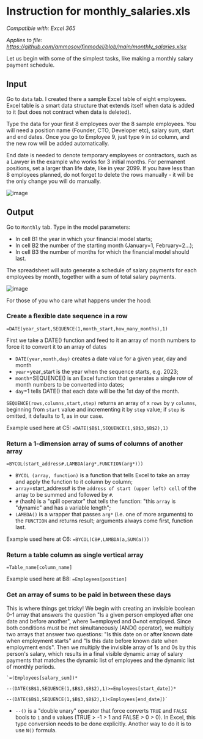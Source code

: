 # Instruction for monthly_salaries.xls

_Compatible with: Excel 365_

_Applies to file: https://github.com/ammosov/finmodel/blob/main/monthly_salaries.xlsx_

Let us begin with some of the simplest tasks, like making a monthly salary payment schedule.  

## Input
Go to `data` tab. I created there a sample Excel table of eight employees. Excel table is a smart data structure that extends itself when data is added to it (but does not contract when data is deleted). 

Type the data for your first 8 employees over the 8 sample employees. You will need a position name (Founder, CTO, Developer etc), salary sum, start and end dates. Once you go to Employee 9, just type `9` in `id` column, and the new row will be added automatically. 

End date is needed to denote temporary employees or contractors, such as a Lawyer in the example who works for 3 initial months. For permanent positions, set a larger than life date, like in year 2099. If you have less than 8 employees planned, do not forget to delete the rows manually - it will be the only change you will do manually. 

![image](https://github.com/ammosov/finmodel/assets/4894284/f8c114cd-a0d9-48a7-8af4-30d3d6ef512a)

## Output
Go to `Monthly` tab. Type in the model parameters: 
- In cell B1 the year in which your financial model starts;
- In cell B2 the number of the starting month (January=1, February=2...); 
- In cell B3 the number of months for which the financial model should last.

The spreadsheet will auto generate a schedule of salary payments for each employees by month, together with a sum of total salary payments.   

![image](https://github.com/ammosov/finmodel/assets/4894284/3b6e3cfd-1b22-49e8-8998-952393e024f7)

For those of you who care what happens under the hood:

### Create a flexible date sequence in a row

`=DATE(year_start,SEQUENCE(1,month_start,how_many_months),1)`

First we take a DATE() function and feed to it an array of month numbers to force it to convert it to an array of dates
- `DATE(year,month,day)` creates a date value for a given year, day and month
- `year`=year_start is the year when the sequence starts, e.g. 2023;
- `month`=SEQUENCE() is an Excel function that generates a single row of month numbers to be converted into dates;
- `day`=1 tells DATE() that each date will be the 1st day of the month.

`SEQUENCE(rows,columns,start,step)` returns an array of x `rows` by y `columns`, beginning from `start` value and incrementing it by `step` value; if `step` is omitted, it defaults to 1, as in our case. 

Example used here at C5: `=DATE($B$1,SEQUENCE(1,$B$3,$B$2),1)`

### Return a 1-dimension array of sums of columns of another array

`=BYCOL(start_address#,LAMBDA(arg*,FUNCTION(arg*)))`
- `BYCOL (array, function)` is a function that tells Excel to take an array and apply the function to it column by column;
- `array`=start_address# is the `address of start (upper left) cell` of the array to be summed and followed by `#`.
- `#` (hash) is a "spill operator" that tells the function: "this `array` is "dynamic" and has a variable length";
- `LAMBDA()` is a wrapper that passes `arg*` (i.e. one of more arguments) to the `FUNCTION` and returns result; arguments always come first, function last.

Example used here at C6: `=BYCOL(C8#,LAMBDA(a,SUM(a)))`  

### Return a table column as single vertical array

`=Table_name[column_name]`

Example used here at B8: `=Employees[position]`

### Get an array of sums to be paid in between these days

This is where things get tricky! We begin with creating an invisible boolean 0-1 array that answers the question "Is a given person employed after one date and before another", where 1=employed and 0=not employed. Since both conditions must be met simultaneously (AND() operator), we multiply two arrays that answer two questions: "Is this date on or after known date when employment starts" and "Is this date before known date when employment ends". Then we multiply the invisible array of 1s and 0s by this person's salary, which results in a final visible dynamic array of salary payments that matches the dynamic list of employees and the dynamic list of monthly periods.  

    `=(Employees[salary_sum])*
    
    --(DATE($B$1,SEQUENCE(1,$B$3,$B$2),1)>=Employees[start_date])*
    
    --(DATE($B$1,SEQUENCE(1,$B$3,$B$2),1)<Employees[end_date])`

- `--()` is a "double unary" operator that force converts `TRUE` and `FALSE` bools to `1` and `0` values (TRUE > -1 > 1 and FALSE > 0 > 0). In Excel, this type conversion needs to be done explicitly. Another way to do it is to use `N()` formula.   
